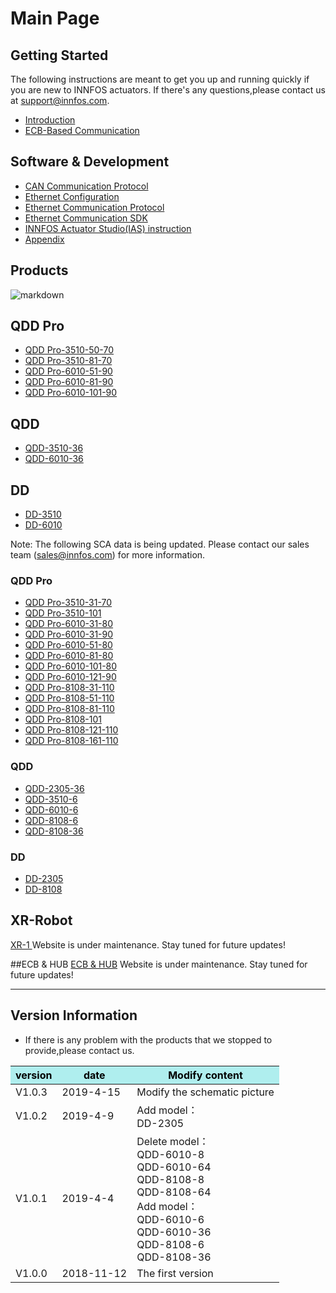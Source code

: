 Main Page
=====


Getting Started
--------
The following instructions are meant to get you up and running quickly if you are new to INNFOS actuators. 
If there's any questions,please contact us at support@innfos.com.

  * [Introduction](pages/introduction.md)
  * [ECB-Based Communication](https://www.mdeditor.com/)



Software & Development
------------

  * [CAN Communication Protocol][ipChanged]
  * [Ethernet Configuration](ipChange.md)
  * [Ethernet Communication Protocol](pages/Ethernet_Communication_Protocol.md)
  * [Ethernet Communication SDK](https://www.mdeditor.com/)
  * [INNFOS Actuator Studio(IAS) instruction](pages/INNFOS_Actuator_StudioIAS_instruction.md)
  * [Appendix](https://www.mdeditor.com/)
  
 
  [ipChanged]: <https://github.com/innfos/ipChangeTool/blob/master/README.md>

Products
-----------------
![markdown](http://wiki.innfos.com:81/wiki/images/a/a7/%E5%87%8F%E9%80%9F%E6%AF%94.png "markdown")


## QDD Pro
  * [QDD Pro-3510-50-70](pages/QDDPro-3510-50.md)
  * [QDD Pro-3510-81-70](pages/QDDPro-3510-80.md)
  * [QDD Pro-6010-51-90](pages/QDDPro-6010-50-90.md)
  * [QDD Pro-6010-81-90](pages/QDDPro-6010-80-90.md)
  * [QDD Pro-6010-101-90](pages/QDDPro-6010-100-90.md)




## QDD
  * [QDD-3510-36](pages/QDD-3510-36.md)
  * [QDD-6010-36](pages/QDD-6010-36.md)


## DD
  * [DD-3510](pages/DD-3510.md)
  * [DD-6010](pages/DD-6010.md)

Note: The following SCA data is being updated. Please contact our sales team (sales@innfos.com) for more information.

### QDD Pro
  * [QDD Pro-3510-31-70](pages/QDDPro-3510-30.md)
  * [QDD Pro-3510-101](pages/QDDPro-3510-100.md)
  * [QDD Pro-6010-31-80](pages/QDDPro-6010-30-80.md)
  * [QDD Pro-6010-31-90](pages/QDDPro-6010-30-90.md)
  * [QDD Pro-6010-51-80](pages/QDDPro-6010-50-80.md)
  * [QDD Pro-6010-81-80](pages/QDDPro-6010-80-80.md)
  * [QDD Pro-6010-101-80](pages/QDDPro-6010-100-80.md)
  * [QDD Pro-6010-121-90](pages/QDDPro-6010-120-90.md)
  * [QDD Pro-8108-31-110](pages/QDDPro-8108-30.md)
  * [QDD Pro-8108-51-110](pages/QDDPro-8108-50.md)
  * [QDD Pro-8108-81-110](pages/QDDPro-8108-80.md)
  * [QDD Pro-8108-101](pages/QDDPro-8108-100.md)
  * [QDD Pro-8108-121-110](pages/QDDPro-8108-120.md)
  * [QDD Pro-8108-161-110](pages/QDDPro-8108-160.md)


### QDD
  * [QDD-2305-36](pages/QDD-2305-36.md)
  * [QDD-3510-6](pages/QDD-3510-6.md)
  * [QDD-6010-6](pages/QDD-6010-6.md)
  * [QDD-8108-6](pages/QDD-8108-6.md)
  * [QDD-8108-36](pages/QDD-8108-36.md)

### DD
  * [DD-2305](pages/DD-2305.md)
  * [DD-8108](pages/DD-8108.md)

## XR-Robot
 [XR-1 ](https://www.mdeditor.com/)
Website is under maintenance. Stay tuned for future updates!

##ECB & HUB
[ECB & HUB](https://www.mdeditor.com/)
Website is under maintenance. Stay tuned for future updates!

- - - -

Version Information
----------------------


  * If there is any problem with the products that we stopped to provide,please contact us.


<table class="tableizer-table">
<thead><tr class="tableizer-firstrow" style="background: PaleTurquoise; color: black;width:500px"><th >version</th><th>date</th><th>	Modify content</th></tr></thead><tbody><tr><td>V1.0.3</td><td>2019-4-15</td><td>Modify the schematic picture</td></tr><tr><td>V1.0.2</td><td>2019-4-9</td><td>Add model：<br>DD-2305</td></tr><tr><td>V1.0.1</td><td>2019-4-4</td><td>Delete model：<br>QDD-6010-8<br>QDD-6010-64 <br>QDD-8108-8 <br>QDD-8108-64<br>Add model：<br>QDD-6010-6 <br>QDD-6010-36 <br>QDD-8108-6 <br>QDD-8108-36</td></tr><tr><td>V1.0.0</td><td>2018-11-12</td><td>The first version</td></tr></tbody></table>


